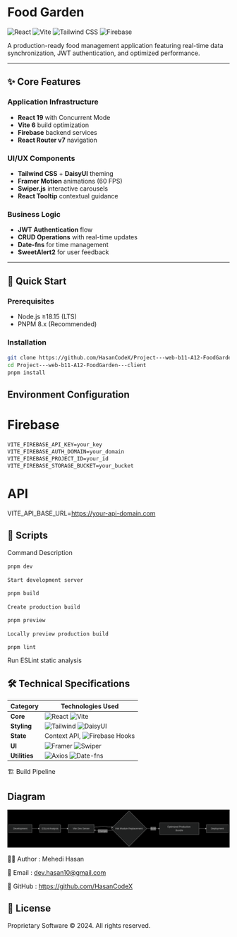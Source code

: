 # Food Garden

![React](https://img.shields.io/badge/React-19.1-%2361DAFB?logo=react) 
![Vite](https://img.shields.io/badge/Vite-6.3-%23646CFF?logo=vite)
![Tailwind CSS](https://img.shields.io/badge/Tailwind_CSS-4.1-%2338B2AC?logo=tailwind-css)
![Firebase](https://img.shields.io/badge/Firebase-11.8-%23FFCA28?logo=firebase)

A production-ready food management application featuring real-time data synchronization, JWT authentication, and optimized performance.

---

## ✨ Core Features

### Application Infrastructure
- **React 19** with Concurrent Mode
- **Vite 6** build optimization
- **Firebase** backend services
- **React Router v7** navigation

### UI/UX Components
- **Tailwind CSS** + **DaisyUI** theming
- **Framer Motion** animations (60 FPS)
- **Swiper.js** interactive carousels
- **React Tooltip** contextual guidance

### Business Logic
- **JWT Authentication** flow
- **CRUD Operations** with real-time updates
- **Date-fns** for time management
- **SweetAlert2** for user feedback

---

## 🚀 Quick Start

### Prerequisites
- Node.js ≥18.15 (LTS)
- PNPM 8.x (Recommended)

### Installation
```bash
git clone https://github.com/HasanCodeX/Project---web-b11-A12-FoodGarden---client
cd Project---web-b11-A12-FoodGarden---client
pnpm install
```
## Environment Configuration
# Firebase

```env
VITE_FIREBASE_API_KEY=your_key
VITE_FIREBASE_AUTH_DOMAIN=your_domain
VITE_FIREBASE_PROJECT_ID=your_id
VITE_FIREBASE_STORAGE_BUCKET=your_bucket
```

# API

VITE_API_BASE_URL=https://your-api-domain.com

## 📜 Scripts
Command	Description

```bash
pnpm dev
```
	Start development server
```bash
pnpm build
```
	Create production build
```bash
pnpm preview
```
	Locally preview production build
```bash
pnpm lint
```	
Run ESLint static analysis



## 🛠️ Technical Specifications

| Category        | Technologies Used                          |
|-----------------|--------------------------------------------|
| **Core**        | ![React](https://img.shields.io/badge/React-19.1-%2361DAFB) ![Vite](https://img.shields.io/badge/Vite-6.3-%23646CFF) |
| **Styling**     | ![Tailwind](https://img.shields.io/badge/Tailwind-4.1-%2338B2AC) ![DaisyUI](https://img.shields.io/badge/DaisyUI-5.0-%235A0EF8) |
| **State**       | Context API, ![Firebase Hooks](https://img.shields.io/badge/React_Firebase_Hooks-5.1-%23FFCB2B) |
| **UI**          | ![Framer](https://img.shields.io/badge/Framer_Motion-12.16-%23005FFF) ![Swiper](https://img.shields.io/badge/Swiper-11.2-%23638FEF) |
| **Utilities**   | ![Axios](https://img.shields.io/badge/Axios-1.9-%235A29E4) ![Date-fns](https://img.shields.io/badge/Date_fns-4.1-%23E77532) |

🏗️ Build Pipeline

## Diagram
![alt text](client.png)








👨‍💻 Author : Mehedi Hasan

📧 Email : dev.hasan10@gmail.com

🔗 GitHub : https://github.com/HasanCodeX

## 📄 License
Proprietary Software © 2024. All rights reserved.

